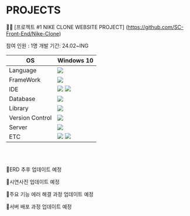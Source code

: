 
# PROJECTS



📌📎 [프로젝트 #1  NIKE CLONE WEBSITE PROJECT] (https://github.com/SC-Front-End/Nike-Clone)

참여 인원 : 1명
개발 기간: 24.02~ING

| OS           | Windows 10    |
| ------------ | ------------- |
| Language     | <img src="https://img.shields.io/badge/Java-F7DF1E?style=for-the-badge&logo=Java&logoColor=white">   |
| FrameWork    | <img src="https://img.shields.io/badge/SpringBoot-F7DF1E?style=for-the-badge&logo=SpringBoot&logoColor=white">   |
| IDE          | <img src="https://img.shields.io/badge/intellijidea-000000?style=for-the-badge&logo=intellijidea&logoColor=white"> <img src="https://img.shields.io/badge/VisualStudio-007ACC?style=for-the-badge&logo=visualstudio&logoColor=white">  |
| Database     |  <img src="https://img.shields.io/badge/MySQL-47A248?style=for-the-badge&logo=MySQL&logoColor=white">  |
| Library      |<img src="https://img.shields.io/badge/REACT-61DAFB?style=for-the-badge&logo=react&logoColor=white">  |
| Version Control        | <img src="https://img.shields.io/badge/GitHub-181717?style=for-the-badge&logo=GitHub&logoColor=white">  |
| Server        | <img src="https://img.shields.io/badge/EC2-181717?style=for-the-badge&logo=EC2&logoColor=white">  |
| ETC        | <img src="https://img.shields.io/badge/WinSCP-181717?style=for-the-badge&logo=WinSCP&logoColor=white">  <img src="https://img.shields.io/badge/Putty-181717?style=for-the-badge&logo=Putty&logoColor=white">|
<br/>
<br/>

🔸ERD 
추후 업데이트 예정

🔸시연사진 
업데이트 예정

🔸주요 기능 에러 해결 과정 
업데이트 예정

🔸서버 배포 과정
업데이트 예정



